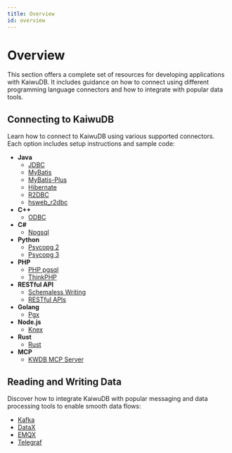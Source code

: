 ```yaml
---
title: Overview
id: overview
---
```


# Overview

This section offers a complete set of resources for developing applications with KaiwuDB. It includes guidance on how to connect using different programming language connectors and how to integrate with popular data tools.

## Connecting to KaiwuDB

Learn how to connect to KaiwuDB using various supported connectors. Each option includes setup instructions and sample code:

- **Java**
  - [JDBC](./connect-kaiwudb/java/connect-jdbc.md)
  - [MyBatis](./connect-kaiwudb/java/connect-mybatis.md)
  - [MyBatis-Plus](./connect-kaiwudb/java/connect-mybatis-plus.md)
  - [Hibernate](./connect-kaiwudb/java/connect-hibernate.md)
  - [R2DBC](./connect-kaiwudb/java/connect-r2dbc.md)
  - [hsweb_r2dbc](./connect-kaiwudb/java/connect-hsweb-r2dbc.md)
- **C++**
  - [ODBC](./connect-kaiwudb/c-plus-plus/connect-odbc.md)
- **C#**
  - [Npgsql](./connect-kaiwudb/c-sharp/connect-npgsql.md)
- **Python**
  - [Psycopg 2](./connect-kaiwudb/python/connect-psycopg2.md)
  - [Psycopg 3](./connect-kaiwudb/python/connect-psycopg3.md)
- **PHP**
  - [PHP pgsql](./connect-kaiwudb/php/connect-php-pgsql.md)
  - [ThinkPHP](./connect-kaiwudb/php/connect-thinkphp.md)
- **RESTful API**
  - [Schemaless Writing](./connect-kaiwudb/restful-api/schemaless-writing.md)
  - [RESTful APIs](./connect-kaiwudb/restful-api/connect-restful-api.md)
- **Golang**
  - [Pgx](./connect-kaiwudb/golang/connect-pgx.md)
- **Node.js**
  - [Knex](./connect-kaiwudb/node-js/connect-knex.md)
- **Rust**
  - [Rust](./connect-kaiwudb/rust/connect-rust.md)
- **MCP**  
  - [KWDB MCP Server](./connect-kaiwudb/kwdb-mcp-server/connect-kwdb-mcp-server.md)

## Reading and Writing Data

Discover how to integrate KaiwuDB with popular messaging and data processing tools to enable smooth data flows:

- [Kafka](./read-write-data/kafka.md)
- [DataX](./read-write-data/datax.md)
- [EMQX](./read-write-data/emqx.md)
- [Telegraf](./read-write-data/telegraf.md)